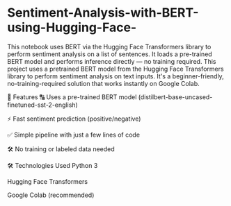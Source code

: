 # Sentiment-Analysis-with-BERT-using-Hugging-Face-
This notebook uses BERT via the Hugging Face Transformers library to perform sentiment analysis on a list of sentences. It loads a pre-trained BERT model and performs inference directly — no training required.
This project uses a pretrained BERT model from the Hugging Face Transformers library to perform sentiment analysis on text inputs. It's a beginner-friendly, no-training-required solution that works instantly on Google Colab.

📌 Features
🔠 Uses a pre-trained BERT model (distilbert-base-uncased-finetuned-sst-2-english)

⚡ Fast sentiment prediction (positive/negative)

✅ Simple pipeline with just a few lines of code

🛠️ No training or labeled data needed

🛠️ Technologies Used
Python 3

Hugging Face Transformers

Google Colab (recommended)

